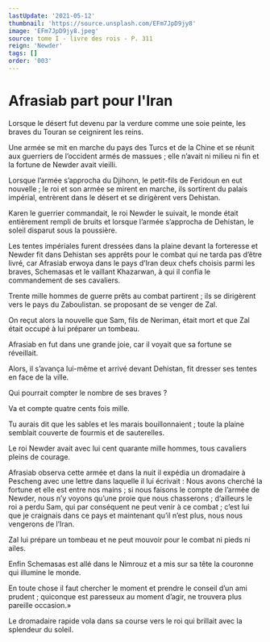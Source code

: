 ```yaml
---
lastUpdate: '2021-05-12'
thumbnail: 'https://source.unsplash.com/EFm7JpD9jy8'
image: 'EFm7JpD9jy8.jpeg'
source: tome I - livre des rois - P. 311
reign: 'Newder'
tags: []
order: '003'
---
```


# Afrasiab part pour l'Iran

Lorsque le désert fut devenu par la verdure comme une soie peinte, les braves du Touran se ceignirent les reins.

Une armée se mit en marche du pays des Turcs et de la Chine et se réunit aux guerriers de l’occident armés de massues ; elle n’avait ni milieu ni fin et la fortune de Newder avait vieilli.

Lorsque l’armée s’approcha du Djihonn, le petit-fils de Feridoun en eut nouvelle ; le roi et son armée se mirent en marche, ils sortirent du palais impérial, entrèrent dans le désert et se dirigèrent vers Dehistan.

Karen le guerrier commandait, le roi Newder le suivait, le monde était entièrement rempli de bruits et lorsque l’armée s’approcha de Dehistan, le soleil disparut sous la poussière.

Les tentes impériales furent dressées dans la plaine devant la forteresse et Newder fit dans Dehistan ses apprêts pour le combat qui ne tarda pas d’être livré, car Afrasiab erwoya dans le pays d’Iran deux chefs choisis parmi les braves, Schemasas et le vaillant Khazarwan, à qui il confia le commandement de ses cavaliers.

Trente mille hommes de guerre prêts au combat partirent ; ils se dirigèrent vers le pays du Zaboulistan. se proposant de se venger de Zal.

On reçut alors la nouvelle que Sam, fils de Neriman, était mort et que Zal était occupé à lui préparer un tombeau.

Afrasiab en fut dans une grande joie, car il voyait que sa fortune se réveillait.

Alors, il s’avança lui-même et arrivé devant Dehistan, fit dresser ses tentes en face de la ville.

Qui pourrait compter le nombre de ses braves ?

Va et compte quatre cents fois mille.

Tu aurais dit que les sables et les marais bouillonnaient ; toute la plaine semblait couverte de fourmis et de sauterelles.

Le roi Newder avait avec lui cent quarante mille hommes, tous cavaliers pleins de courage.

Afrasiab observa cette armée et dans la nuit il expédia un dromadaire à Pescheng avec une lettre dans laquelle il lui écrivait : Nous avons cherché la fortune et elle est entre nos mains ; si nous faisons le compte de l’armée de Newder, nous n’y voyons qu’une proie que nous chasserons ; d’ailleurs le roi a perdu Sam, qui par conséquent ne peut venir à ce combat ; c’est lui que je craignais dans ce pays et maintenant qu’il n’est plus, nous nous vengerons de l’Iran.

Zal lui prépare un tombeau et ne peut mouvoir pour le combat ni pieds ni ailes.

Enfin Schemasas est allé dans le Nimrouz et a mis sur sa tête la couronne qui illumine le monde.

En toute chose il faut chercher le moment et prendre le conseil d’un ami prudent ; quiconque est paresseux au moment d’agir, ne trouvera plus pareille occasion.»

Le dromadaire rapide vola dans sa course vers le roi qui brillait avec la splendeur du soleil.

